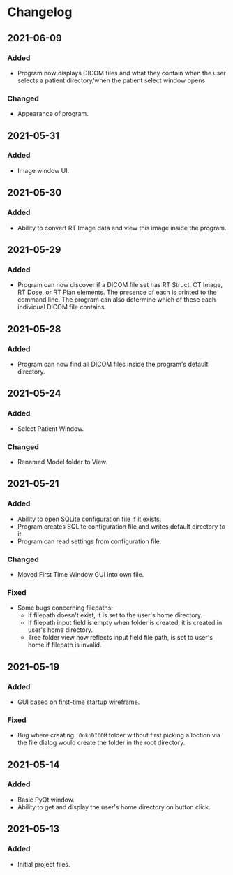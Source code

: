 # Changelog
## 2021-06-09
### Added
* Program now displays DICOM files and what they contain when the user selects a patient directory/when the patient select window opens.

### Changed
* Appearance of program.

## 2021-05-31
### Added
* Image window UI.


## 2021-05-30
### Added
* Ability to convert RT Image data and view this image inside the program.


## 2021-05-29
### Added
* Program can now discover if a DICOM file set has RT Struct, CT Image, RT Dose, or RT Plan elements. The presence of each is printed to the command line. The program can also determine which of these each individual DICOM file contains.


## 2021-05-28
### Added
* Program can now find all DICOM files inside the program's default directory.


## 2021-05-24
### Added
* Select Patient Window.

### Changed
* Renamed Model folder to View.


## 2021-05-21
### Added
* Ability to open SQLite configuration file if it exists.
* Program creates SQLite configuration file and writes default directory to it.
* Program can read settings from configuration file.

### Changed
* Moved First Time Window GUI into own file.

### Fixed
* Some bugs concerning filepaths:
  * If filepath doesn't exist, it is set to the user's home directory.
  * If filepath input field is empty when folder is created, it is created in user's home directory.
  * Tree folder view now reflects input field file path, is set to user's home if filepath is invalid.


## 2021-05-19
### Added
* GUI based on first-time startup wireframe.

### Fixed
* Bug where creating `.OnkoDICOM` folder without first picking a loction via the file dialog would create the folder in the root directory.


## 2021-05-14
### Added
* Basic PyQt window.
* Ability to get and display the user's home directory on button click.


## 2021-05-13
### Added
* Initial project files.